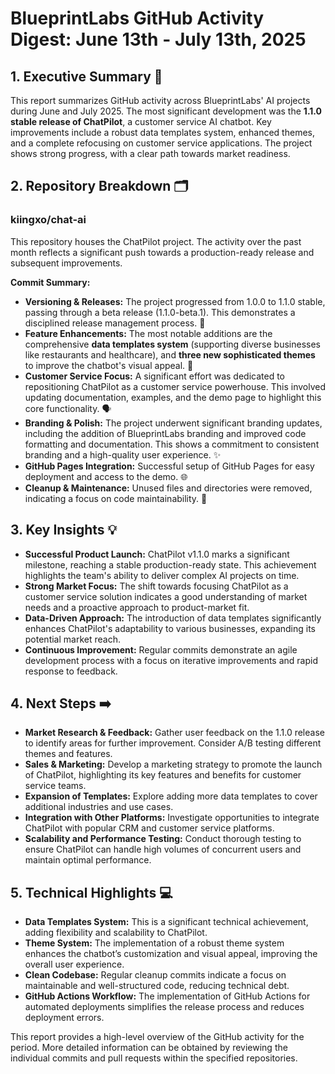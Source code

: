 # BlueprintLabs GitHub Activity Digest: June 13th - July 13th, 2025

## 1. Executive Summary 🚀

This report summarizes GitHub activity across BlueprintLabs' AI projects during June and July 2025. The most significant development was the **1.1.0 stable release of ChatPilot**, a customer service AI chatbot.  Key improvements include a robust data templates system, enhanced themes, and a complete refocusing on customer service applications.  The project shows strong progress, with a clear path towards market readiness.


## 2. Repository Breakdown 🗂️

### kiingxo/chat-ai

This repository houses the ChatPilot project.  The activity over the past month reflects a significant push towards a production-ready release and subsequent improvements.

**Commit Summary:**

* **Versioning & Releases:**  The project progressed from 1.0.0 to 1.1.0 stable, passing through a beta release (1.1.0-beta.1). This demonstrates a disciplined release management process.  🎉
* **Feature Enhancements:**  The most notable additions are the comprehensive **data templates system** (supporting diverse businesses like restaurants and healthcare), and **three new sophisticated themes** to improve the chatbot's visual appeal. 🎨
* **Customer Service Focus:**  A significant effort was dedicated to repositioning ChatPilot as a customer service powerhouse. This involved updating documentation, examples, and the demo page to highlight this core functionality. 🗣️
* **Branding & Polish:**  The project underwent significant branding updates, including the addition of BlueprintLabs branding and improved code formatting and documentation.  This shows a commitment to consistent branding and a high-quality user experience. ✨
* **GitHub Pages Integration:**  Successful setup of GitHub Pages for easy deployment and access to the demo. 🌐
* **Cleanup & Maintenance:** Unused files and directories were removed, indicating a focus on code maintainability. 🧹


## 3. Key Insights 💡

* **Successful Product Launch:** ChatPilot v1.1.0 marks a significant milestone, reaching a stable production-ready state.  This achievement highlights the team's ability to deliver complex AI projects on time.
* **Strong Market Focus:** The shift towards focusing ChatPilot as a customer service solution indicates a good understanding of market needs and a proactive approach to product-market fit.
* **Data-Driven Approach:** The introduction of data templates significantly enhances ChatPilot's adaptability to various businesses, expanding its potential market reach.
* **Continuous Improvement:** Regular commits demonstrate an agile development process with a focus on iterative improvements and rapid response to feedback.


## 4. Next Steps ➡️

* **Market Research & Feedback:** Gather user feedback on the 1.1.0 release to identify areas for further improvement.  Consider A/B testing different themes and features.
* **Sales & Marketing:** Develop a marketing strategy to promote the launch of ChatPilot, highlighting its key features and benefits for customer service teams.
* **Expansion of Templates:** Explore adding more data templates to cover additional industries and use cases.
* **Integration with Other Platforms:** Investigate opportunities to integrate ChatPilot with popular CRM and customer service platforms.
* **Scalability and Performance Testing:**  Conduct thorough testing to ensure ChatPilot can handle high volumes of concurrent users and maintain optimal performance.


## 5. Technical Highlights 💻

* **Data Templates System:** This is a significant technical achievement, adding flexibility and scalability to ChatPilot.
* **Theme System:** The implementation of a robust theme system enhances the chatbot’s customization and visual appeal, improving the overall user experience.
* **Clean Codebase:**  Regular cleanup commits indicate a focus on maintainable and well-structured code, reducing technical debt.
* **GitHub Actions Workflow:** The implementation of GitHub Actions for automated deployments simplifies the release process and reduces deployment errors.


This report provides a high-level overview of the GitHub activity for the period. More detailed information can be obtained by reviewing the individual commits and pull requests within the specified repositories.
